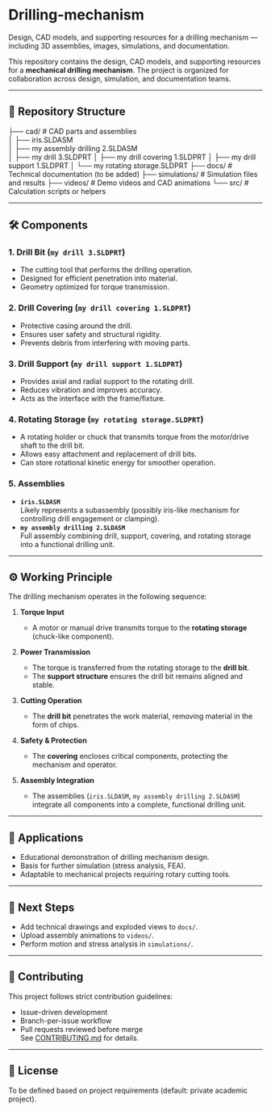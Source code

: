 # Drilling-mechanism
Design, CAD models, and supporting resources for a drilling mechanism — including 3D assemblies, images, simulations, and documentation.

This repository contains the design, CAD models, and supporting resources for a **mechanical drilling mechanism**. The project is organized for collaboration across design, simulation, and documentation teams.

---

## 📂 Repository Structure
├── cad/ # CAD parts and assemblies                                                
│ ├── iris.SLDASM                                            
│ ├── my assembly drilling 2.SLDASM                    
│ ├── my drill 3.SLDPRT
│ ├── my drill covering 1.SLDPRT
│ ├── my drill support 1.SLDPRT
│ └── my rotating storage.SLDPRT
├── docs/ # Technical documentation (to be added)
├── simulations/ # Simulation files and results
├── videos/ # Demo videos and CAD animations
└── src/ # Calculation scripts or helpers


---

## 🛠️ Components

### 1. **Drill Bit (`my drill 3.SLDPRT`)**
- The cutting tool that performs the drilling operation.
- Designed for efficient penetration into material.
- Geometry optimized for torque transmission.

### 2. **Drill Covering (`my drill covering 1.SLDPRT`)**
- Protective casing around the drill.
- Ensures user safety and structural rigidity.
- Prevents debris from interfering with moving parts.

### 3. **Drill Support (`my drill support 1.SLDPRT`)**
- Provides axial and radial support to the rotating drill.
- Reduces vibration and improves accuracy.
- Acts as the interface with the frame/fixture.

### 4. **Rotating Storage (`my rotating storage.SLDPRT`)**
- A rotating holder or chuck that transmits torque from the motor/drive shaft to the drill bit.
- Allows easy attachment and replacement of drill bits.
- Can store rotational kinetic energy for smoother operation.

### 5. **Assemblies**
- **`iris.SLDASM`**  
  Likely represents a subassembly (possibly iris-like mechanism for controlling drill engagement or clamping).  
- **`my assembly drilling 2.SLDASM`**  
  Full assembly combining drill, support, covering, and rotating storage into a functional drilling unit.

---

## ⚙️ Working Principle

The drilling mechanism operates in the following sequence:

1. **Torque Input**  
   - A motor or manual drive transmits torque to the **rotating storage** (chuck-like component).  

2. **Power Transmission**  
   - The torque is transferred from the rotating storage to the **drill bit**.  
   - The **support structure** ensures the drill bit remains aligned and stable.  

3. **Cutting Operation**  
   - The **drill bit** penetrates the work material, removing material in the form of chips.  

4. **Safety & Protection**  
   - The **covering** encloses critical components, protecting the mechanism and operator.  

5. **Assembly Integration**  
   - The assemblies (`iris.SLDASM`, `my assembly drilling 2.SLDASM`) integrate all components into a complete, functional drilling unit.

---

## 🎯 Applications
- Educational demonstration of drilling mechanism design.
- Basis for further simulation (stress analysis, FEA).
- Adaptable to mechanical projects requiring rotary cutting tools.

---

## 📌 Next Steps
- Add technical drawings and exploded views to `docs/`.
- Upload assembly animations to `videos/`.
- Perform motion and stress analysis in `simulations/`.

---

## 🤝 Contributing
This project follows strict contribution guidelines:
- Issue-driven development
- Branch-per-issue workflow
- Pull requests reviewed before merge  
See [CONTRIBUTING.md](CONTRIBUTING.md) for details.

---

## 📜 License
To be defined based on project requirements (default: private academic project).
